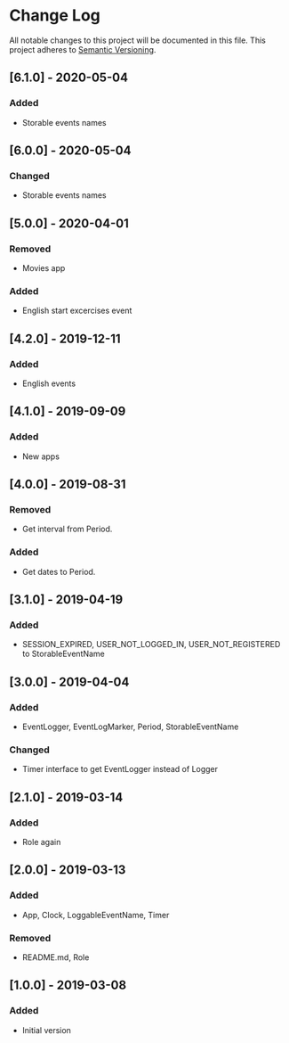 # Change Log
All notable changes to this project will be documented in this file.
This project adheres to [Semantic Versioning](http://semver.org/).

## [6.1.0] - 2020-05-04
### Added
- Storable events names

## [6.0.0] - 2020-05-04
### Changed
- Storable events names

## [5.0.0] - 2020-04-01
### Removed
- Movies app

### Added
- English start excercises event

## [4.2.0] - 2019-12-11
### Added
- English events

## [4.1.0] - 2019-09-09
### Added
- New apps

## [4.0.0] - 2019-08-31
### Removed
- Get interval from Period.
### Added
- Get dates to Period.

## [3.1.0] - 2019-04-19
### Added
- SESSION_EXPIRED, USER_NOT_LOGGED_IN, USER_NOT_REGISTERED to StorableEventName

## [3.0.0] - 2019-04-04
### Added
- EventLogger, EventLogMarker, Period, StorableEventName
### Changed
- Timer interface to get EventLogger instead of Logger

## [2.1.0] - 2019-03-14
### Added
- Role again

## [2.0.0] - 2019-03-13
### Added
- App, Clock, LoggableEventName, Timer
### Removed
- README.md, Role

## [1.0.0] - 2019-03-08
### Added
- Initial version

